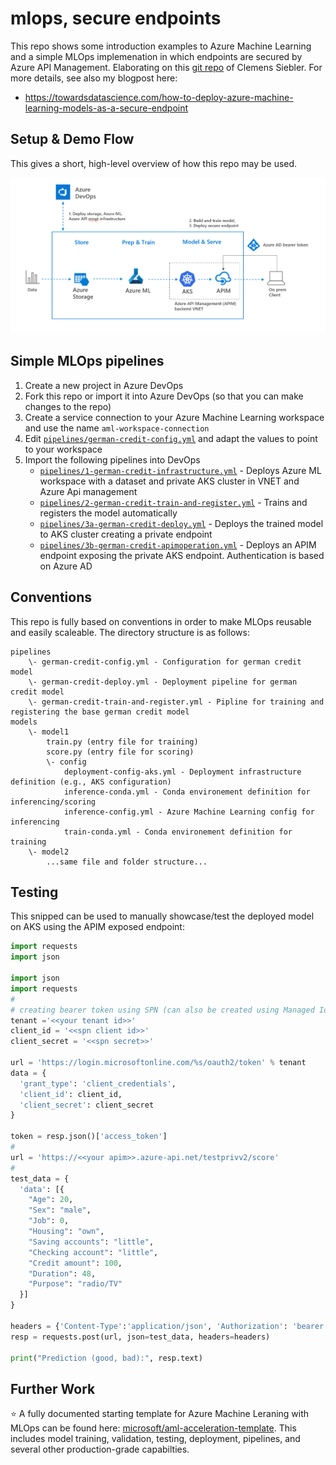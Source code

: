 # mlops, secure endpoints

This repo shows some introduction examples to Azure Machine Learning and a simple MLOps implemenation in which endpoints are secured by Azure API Management. Elaborating on this [git repo](https://github.com/csiebler/mlops-demo) of Clemens Siebler. For more details, see also my blogpost here:

- https://towardsdatascience.com/how-to-deploy-azure-machine-learning-models-as-a-secure-endpoint

## Setup & Demo Flow

This gives a short, high-level overview of how this repo may be used.

![Architecture](media/overview.png)

## Simple MLOps pipelines

1. Create a new project in Azure DevOps
1. Fork this repo or import it into Azure DevOps (so that you can make changes to the repo)
1. Create a service connection to your Azure Machine Learning workspace and use the name `aml-workspace-connection`
1. Edit [`pipelines/german-credit-config.yml`](pipelines/german-credit-config.yml) and adapt the values to point to your workspace
1. Import the following pipelines into DevOps
    * [`pipelines/1-german-credit-infrastructure.yml`](pipelines/1-german-credit-infrastructure.yml) - Deploys Azure ML workspace with a dataset and private AKS cluster in VNET and Azure Api management
    * [`pipelines/2-german-credit-train-and-register.yml`](pipelines/2-german-credit-train-and-register.yml) - Trains and registers the model automatically
    * [`pipelines/3a-german-credit-deploy.yml`](pipelines/3a-german-credit-deploy.yml) - Deploys the trained model to AKS cluster creating a private endpoint
    * [`pipelines/3b-german-credit-apimoperation.yml`](pipelines/3b-german-credit-apimoperation.yml) - Deploys an APIM endpoint exposing the private AKS endpoint. Authentication is based on Azure AD

## Conventions

This repo is fully based on conventions in order to make MLOps reusable and easily scaleable.
The directory structure is as follows:

```
pipelines
    \- german-credit-config.yml - Configuration for german credit model
    \- german-credit-deploy.yml - Deployment pipeline for german credit model
    \- german-credit-train-and-register.yml - Pipline for training and registering the base german credit model
models
    \- model1
        train.py (entry file for training)
        score.py (entry file for scoring)
        \- config
            deployment-config-aks.yml - Deployment infrastructure definition (e.g., AKS configuration)
            inference-conda.yml - Conda environement definition for inferencing/scoring
            inference-config.yml - Azure Machine Learning config for inferencing
            train-conda.yml - Conda environement definition for training
    \- model2
        ...same file and folder structure...
```

## Testing

This snipped can be used to manually showcase/test the deployed model on AKS using the APIM exposed endpoint: 

```python
import requests
import json

import json
import requests
#
# creating bearer token using SPN (can also be created using Managed Identity or logging in as a user)
tenant ='<<your tenant id>>'
client_id = '<<spn client id>>'
client_secret = '<<spn secret>>'

url = 'https://login.microsoftonline.com/%s/oauth2/token' % tenant
data = {
  'grant_type': 'client_credentials',
  'client_id': client_id,
  'client_secret': client_secret
}

token = resp.json()['access_token']
#
url = 'https://<<your apim>>.azure-api.net/testprivv2/score'
#
test_data = {
  'data': [{
    "Age": 20,
    "Sex": "male",
    "Job": 0,
    "Housing": "own",
    "Saving accounts": "little",
    "Checking account": "little",
    "Credit amount": 100,
    "Duration": 48,
    "Purpose": "radio/TV"
  }]
}

headers = {'Content-Type':'application/json', 'Authorization': 'bearer ' + token}
resp = requests.post(url, json=test_data, headers=headers)

print("Prediction (good, bad):", resp.text)
```

## Further Work

:star: A fully documented starting template for Azure Machine Leraning with MLOps can be found here: [microsoft/aml-acceleration-template](https://github.com/microsoft/aml-acceleration-template/). This includes model training, validation, testing, deployment, pipelines, and several other production-grade capabilties.
